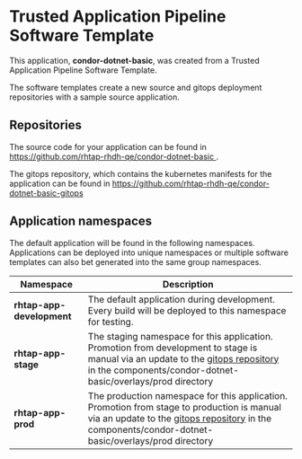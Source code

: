 # Trusted Application Pipeline Software Template

This application, **condor-dotnet-basic**, was created from a Trusted Application Pipeline Software Template.

The software templates create a new source and gitops deployment repositories with a sample source application. 

## Repositories

The source code for your application can be found in [https://github.com/rhtap-rhdh-qe/condor-dotnet-basic ](https://github.com/rhtap-rhdh-qe/condor-dotnet-basic ).
 
The gitops repository, which contains the kubernetes manifests for the application can be found in 
[https://github.com/rhtap-rhdh-qe/condor-dotnet-basic-gitops ](https://github.com/rhtap-rhdh-qe/condor-dotnet-basic-gitops ) 

## Application namespaces 

The default application will be found in the following namespaces. Applications can be deployed into unique namespaces or multiple software templates can also bet generated into the same group namespaces.  

|  Namespace   |  Description   |  
| -------- | -------- |   
| **rhtap-app-development** | The default application during development. Every build will be deployed to this namespace for testing. | 
| **rhtap-app-stage** | The staging namespace for this application. Promotion from development to stage is manual via an update to the [gitops repository](https://github.com/rhtap-rhdh-qe/condor-dotnet-basic-gitops ) in the components/condor-dotnet-basic/overlays/prod directory |  
| **rhtap-app-prod** | The production namespace for this application. Promotion from stage to production is manual via an update to the [gitops repository](https://github.com/rhtap-rhdh-qe/condor-dotnet-basic-gitops ) in the components/condor-dotnet-basic/overlays/prod directory | 